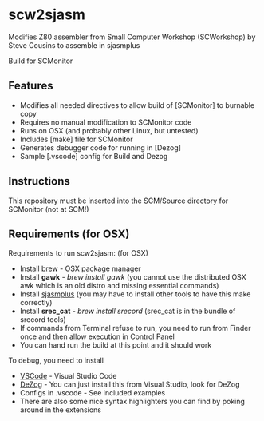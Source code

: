 scw2sjasm
=========

Modifies Z80 assembler from Small Computer Workshop (SCWorkshop) by Steve Cousins
to assemble in sjasmplus  

Build for SCMonitor

Features
--------
* Modifies all needed directives to allow build of [SCMonitor] to burnable copy
* Requires no manual modification to SCMonitor code
* Runs on OSX (and probably other Linux, but untested)
* Includes [make] file for SCMonitor
* Generates debugger code for running in [Dezog]
* Sample [.vscode] config for Build and Dezog

Instructions
------------
This repository must be inserted into the SCM/Source directory for SCMonitor (not at SCM!)

Requirements (for OSX)
----------------------
Requirements to run scw2sjasm: (for OSX)
* Install [brew](https://brew.sh/) - OSX package manager
* Install __gawk__ - _brew install gawk_ (you cannot use the distributed OSX awk which is an old distro and missing essential commands)
* Install [sjasmplus](https://github.com/z00m128/sjasmplus/blob/master/INSTALL.md) (you may have to install other tools to have this make correctly)
* Install __srec_cat__ - _brew install srecord_ (srec_cat is in the bundle of srecord tools)
* If commands from Terminal refuse to run, you need to run from Finder once and then allow execution in Control Panel
* You can hand run the build at this point and it should work

To debug, you need to install
* [VSCode](https://code.visualstudio.com/docs/setup/mac) - Visual Studio Code
* [DeZog](https://github.com/maziac/DeZog/) - You can just install this from Visual Studio, look for DeZog
* Configs in .vscode - See included examples
* There are also some nice syntax highlighters you can find by poking around in the extensions

